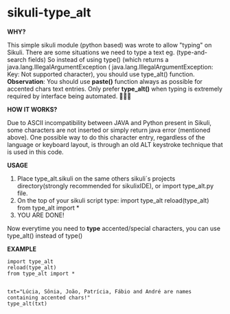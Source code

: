 
# sikuli-type_alt

**WHY?**

This simple sikuli module (python based) was wrote to allow "typing" on Sikuli.
There are some situations we need to type a text eg. (type-and-search fields)
So instead of using type() (which returns a java.lang.IllegalArgumentException ( java.lang.IllegalArgumentException: Key: Not supported character), you should use type_alt() function.
**Observation**: You should use **paste()** function always as possible for accented chars text entries. Only prefer **type_alt()** when typing is extremely required by interface being automated. 👊🏻😉

**HOW IT WORKS?**

Due to ASCII incompatibility between JAVA and Python present in Sikuli, some characters are not inserted or simply return java error (mentioned above).
One possible way to do this character entry, regardless of the language or keyboard layout, is through an old ALT keystroke technique that is used in this code.

**USAGE**

 1. Place type_alt.sikuli on the same others sikuli´s projects directory(strongly recommended for sikulixIDE), or import type_alt.py file.
 2. On the top of your sikuli script type:
import type_alt
reload(type_alt)
from type_alt import *
 3. YOU ARE DONE!

Now everytime you need to **type** accented/special characters, you can use type_alt() instead of type()

**EXAMPLE**

    import type_alt
    reload(type_alt)
    from type_alt import *
    
    
    txt="Lúcia, Sônia, João, Patrícia, Fábio and André are names containing accented chars!"
    type_alt(txt)
